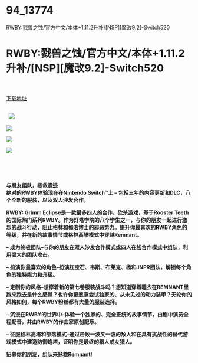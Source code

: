 # 94_13774
RWBY:戮兽之蚀/官方中文/本体+1.11.2升补/[NSP][魔改9.2]-Switch520
# RWBY:戮兽之蚀/官方中文/本体+1.11.2升补/[NSP][魔改9.2]-Switch520
 <br/></br>
[下载地址](https://www.switch520.cc/article/13774 "下载地址")
<br/></br>

<p><strong>&nbsp; <img src="https://www.switch520.cc/muke_img/upload_art_editor_20210514-1_208726fa81cfdf3a156b8869412446c5.jpg"> </strong></p>
<p><strong><img src="https://www.switch520.cc/muke_img/upload_art_editor_20210514-1_81f15f46e49623334c45a20efb58e56c.jpg"></strong></p>
<p><strong><img src="https://www.switch520.cc/muke_img/upload_art_editor_20210514-1_4c52e0ac7b59895286ce39b27cee1e86.jpg"></strong></p>
<p><strong><img src="https://www.switch520.cc/muke_img/upload_art_editor_20210514-1_5b55387b23207f2544f597994641b2b8.jpg"></strong></p>
<p>&nbsp;</p>
<p>&nbsp;</p>
<p><strong>与朋友组队，拯救遗迹</strong><br>
<strong>绝对的RWBY体验现在在Nintendo Switch™上 – 包括三年的内容更新和DLC，八个全新的服装，以及双人沙发合作。</strong></p>
<p><strong>RWBY: Grimm Eclipse是一款最多四人的合作、砍杀游戏，基于Rooster Teeth的国际热门系列RWBY。作为灯塔学院的八个学生之一，与你的朋友一起进行激烈的战斗行动，阻止格林和梅洛博士的邪恶势力。提升你最喜欢的RWBY角色的等级，并在新的故事情节或格林高塔模式中穿越Remnant。</strong></p>
<p><strong>– 成为终极团队–与你的朋友在双人沙发合作模式或四人在线合作模式中组队，利用强大的团队攻击。</strong></p>
<p><strong>– 扮演你最喜欢的角色–扮演红宝石、韦斯、布莱克、杨和JNPR团队，解锁每个角色的独特能力和升级。</strong></p>
<p><strong>– 定制你的风格–想穿着新的第七卷服装战斗吗？想知道穿着睡衣在REMNANT里跑来跑去是什么感觉？也许你更愿意尝试独家的、从未见过的动力装甲？无论你的风格如何，每个RWBY粉丝都有大量的服装选择。</strong></p>
<p><strong>– 沉浸在RWBY的世界中–体验一个独家的、完全正统的故事情节，由剧中演员全程配音，并由RWBY的作曲家原创配乐。</strong></p>
<p><strong>– 征服格林高塔和部落模式–通过击败一波又一波的敌人和在具有挑战性的替代游戏模式中建造防御炮塔，证明你是最终的猎人或女猎人。</strong></p>
<p><strong>招募你的朋友，组队来拯救Remnant!</strong></p>
<p>&nbsp;</p>

